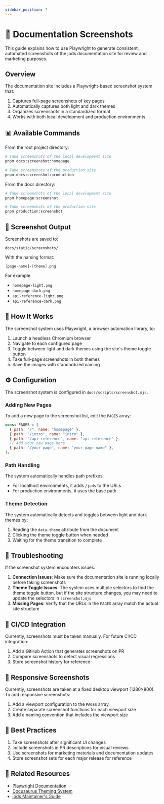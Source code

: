 ```yaml
---
sidebar_position: 7
---
```


# 📸 Documentation Screenshots

This guide explains how to use Playwright to generate consistent, automated screenshots of the jods documentation site for review and marketing purposes.

## Overview

The documentation site includes a Playwright-based screenshot system that:

1. Captures full-page screenshots of key pages
2. Automatically captures both light and dark themes
3. Organizes screenshots in a standardized format
4. Works with both local development and production environments

## 📊 Available Commands

From the root project directory:

```bash
# Take screenshots of the local development site
pnpm docs:screenshot:homepage

# Take screenshots of the production site
pnpm docs:screenshot:production
```

From the docs directory:

```bash
# Take screenshots of the local development site
pnpm homepage:screenshot

# Take screenshots of the production site
pnpm production:screenshot
```

## 📁 Screenshot Output

Screenshots are saved to:

```
docs/static/screenshots/
```

With the naming format:

```
[page-name]-[theme].png
```

For example:

- `homepage-light.png`
- `homepage-dark.png`
- `api-reference-light.png`
- `api-reference-dark.png`

## 🔧 How It Works

The screenshot system uses Playwright, a browser automation library, to:

1. Launch a headless Chromium browser
2. Navigate to each configured page
3. Toggle between light and dark themes using the site's theme toggle button
4. Take full-page screenshots in both themes
5. Save the images with standardized naming

## ⚙️ Configuration

The screenshot system is configured in `docs/scripts/screenshot.mjs`.

### Adding New Pages

To add a new page to the screenshot list, edit the `PAGES` array:

```js
const PAGES = [
  { path: "/", name: "homepage" },
  { path: "/intro", name: "intro" },
  { path: "/api-reference", name: "api-reference" },
  // Add your new page here
  { path: "/your-page", name: "your-page-name" },
];
```

### Path Handling

The system automatically handles path prefixes:

- For localhost environments, it adds `/jods` to the URLs
- For production environments, it uses the base path

### Theme Detection

The system automatically detects and toggles between light and dark themes by:

1. Reading the `data-theme` attribute from the document
2. Clicking the theme toggle button when needed
3. Waiting for the theme transition to complete

## 🤔 Troubleshooting

If the screenshot system encounters issues:

1. **Connection Issues**: Make sure the documentation site is running locally before taking screenshots
2. **Theme Toggle Issues**: The system uses multiple selectors to find the theme toggle button, but if the site structure changes, you may need to update the selectors in `screenshot.mjs`
3. **Missing Pages**: Verify that the URLs in the `PAGES` array match the actual site structure

## 🔄 CI/CD Integration

Currently, screenshots must be taken manually. For future CI/CD integration:

1. Add a GitHub Action that generates screenshots on PR
2. Compare screenshots to detect visual regressions
3. Store screenshot history for reference

## 📱 Responsive Screenshots

Currently, screenshots are taken at a fixed desktop viewport (1280×800). To add responsive screenshots:

1. Add a viewport configuration to the `PAGES` array
2. Create separate screenshot functions for each viewport size
3. Add a naming convention that includes the viewport size

## 🧠 Best Practices

1. Take screenshots after significant UI changes
2. Include screenshots in PR descriptions for visual reviews
3. Use screenshots for marketing materials and documentation updates
4. Store screenshot sets for each major release for reference

## 🔗 Related Resources

- [Playwright Documentation](https://playwright.dev/docs/intro)
- [Docusaurus Theming System](https://docusaurus.io/docs/styling-layout#theme)
- [jods Maintainer's Guide](./maintainers-guide)
